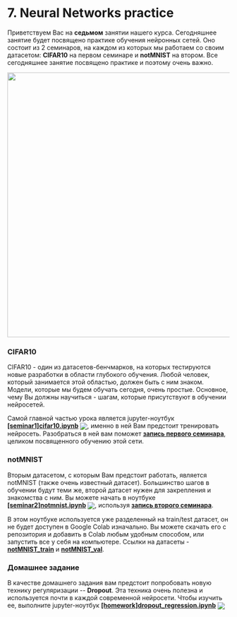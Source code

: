 
# 7. Neural Networks practice

Приветствуем Вас на **седьмом** занятии нашего курса. Сегодняшнее занятие будет посвящено практике обучения нейронных сетей. Оно состоит из 2 семинаров, на каждом из которых мы работаем со своим датасетом: **CIFAR10** на первом семинаре и **notMNIST** на втором. Все сегодняшнее занятие посвящено практике и поэтому очень важно.

<p align=center>
  <img src="https://img.tsn.ua/cached/1533895030/tsn-0836864a16c9e8e7a60a1868506671d8/thumbs/1200x630/2a/aa/239f01f54044aff63de410b0d117aa2a.jpg" width=600>
</p>

### CIFAR10

CIFAR10 - один из датасетов-бенчмарков, на которых тестируются новые разработки в области глубокого обучения. Любой человек, который занимается этой областью, должен быть с ним знаком. Модели, которые мы будем обучать сегодня, очень простые. Основное, чему Вы должны научиться - шагам, которые присутствуют в обучении нейросетей.

Самой главной частью урока является jupyter-ноутбук [**[seminar1]cifar10.ipynb**](./[seminar1]cifar10.ipynb) [<img src="https://colab.research.google.com/assets/colab-badge.svg" align="center">](https://colab.research.google.com/drive/1md1mT_-9hUQR0moK7koHPdMRLKeNdlS5), именно в ней Вам предстоит тренировать нейросеть. Разобраться в ней вам поможет [**запись первого семинара**](https://www.youtube.com/watch?v=sODip3gxeyQ), целиком посвященного обучению этой сети.

### notMNIST

Вторым датасетом, с которым Вам предстоит работать, является notMNIST (также очень известный датасет). Большинство шагов  в обучении будут теми же, второй датасет нужен для закрепления и знакомства с ним. Вы можете начать в ноутбуке [**[seminar2]notmnist.ipynb**](./[seminar2]notmnist.ipynb) [<img src="https://colab.research.google.com/assets/colab-badge.svg" align="center">](https://colab.research.google.com/drive/1reFpIeEh8r2Gzi6ePggyHfuHYwgG3B_e), используя [**запись второго семинара**](https://www.youtube.com/watch?v=h9bLT3c4_xw). 

В этом ноутбуке используется уже разделенный на train/test датасет, он не будет доступен в Google Colab изначально. Вы можете скачать его с репозитория и добавить в Colab любым удобным способом, или запустить все у себя на компьютере. Ссылки на датасеты - [**notMNIST_train**](./notMNIST_train.zip) и [**notMNIST_val**](./notMNIST_val.zip).

### Домашнее задание

В качестве домашнего задания вам предстоит попробовать новую технику регуляризации -- **Dropout**. Эта техника очень полезна и используется почти в каждой современной нейросети. Чтобы изучить ее, выполните jupyter-ноутбук [**[homework]dropout_regression.ipynb**](./[homework]dropout_regression.ipynb) [<img src="https://colab.research.google.com/assets/colab-badge.svg" align="center">](https://colab.research.google.com/drive/1m_s1QmSSQtC3Bn0U9PwDV8DXRI23lMvt)
